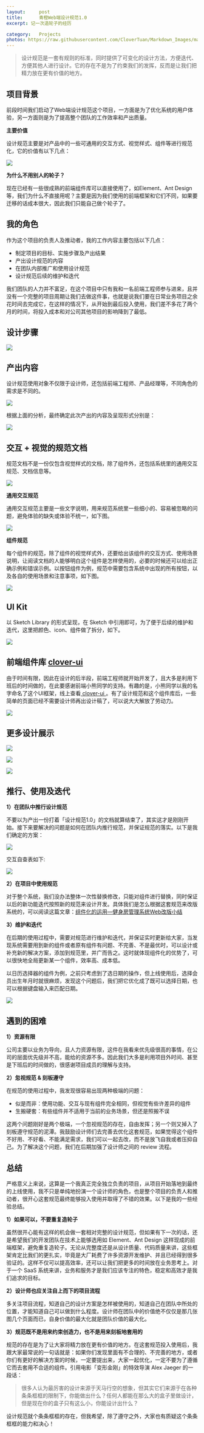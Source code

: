 ```yaml
---
layout:     post
title:      青橙Web端设计规范1.0
excerpt: 记一次造轮子的经历

category:	Projects
photos: https://raw.githubusercontent.com/CloverTuan/Markdown_Images/master/web-guidelines/guidelines-cover.png
---
```


> 设计规范是一套有规则的标准，同时提供了可变化的设计方法，方便迭代、方便其他人进行设计。它的存在不是为了约束我们的发挥，反而是让我们把精力放在更有价值的地方。

## 项目背景
前段时间我们启动了Web端设计规范这个项目，一方面是为了优化系统的用户体验，另一方面则是为了提高整个团队的工作效率和产出质量。

**主要价值**

设计规范主要是对产品中的一些可通用的交互方式、视觉样式、组件等进行规范化，它的价值有以下几点：

![](https://raw.githubusercontent.com/CloverTuan/Markdown_Images/master/web-guidelines/guidelines-1.png)

**为什么不用别人的轮子？**

现在已经有一些很成熟的前端组件库可以直接使用了，如Element、Ant Design 等，我们为什么不直接用呢？主要是因为我们使用的前端框架和它们不同，如果要迁移的话成本很大，因此我们只能自己做个轮子了。

## 我的角色
作为这个项目的负责人及推动者，我的工作内容主要包括以下几点：

* 制定项目的目标、实施步骤及产出结果
* 产出设计规范的内容
* 在团队内部推广和使用设计规范
* 设计规范后续的维护和迭代

我们团队的人力并不富足，在这个项目中只有我和一名前端工程师参与进来，且并没有一个完整的项目周期让我们去做这件事，也就是说我们要在日常业务项目之余花时间去完成它，在这样的情况下，从开始到最后投入使用，我们差不多花了两个月的时间，将投入成本和对公司其他项目的影响降到了最低。

## 设计步骤

![](https://raw.githubusercontent.com/CloverTuan/Markdown_Images/master/web-guidelines/guidelines-10.jpg)

## 产出内容
设计规范使用对象不仅限于设计师，还包括前端工程师、产品经理等，不同角色的需求是不同的。

![](https://raw.githubusercontent.com/CloverTuan/Markdown_Images/master/web-guidelines/guidelines-3.png)

根据上面的分析，最终确定此次产出的内容及呈现形式分别是：

![](https://raw.githubusercontent.com/CloverTuan/Markdown_Images/master/web-guidelines/guidelines-4.png)

## 交互 + 视觉的规范文档
规范文档不是一份仅包含视觉样式的文档，除了组件外，还包括系统里的通用交互规范、文档信息等。

![](https://raw.githubusercontent.com/CloverTuan/Markdown_Images/master/web-guidelines/guidelines-5.jpg)

**通用交互规范**

通用交互规范主要是一些文字说明，用来规范系统里一些细小的、容易被忽略的问题，避免体验的缺失或体验不统一，如下图。

![](https://raw.githubusercontent.com/CloverTuan/Markdown_Images/master/web-guidelines/guidelines-8.jpg)

**组件规范**

每个组件的规范，除了组件的视觉样式外，还要给出该组件的交互方式、使用场景说明，让阅读文档的人能够明白这个组件是怎样使用的，必要的时候还可以给出正确示例和错误示例。以按钮组件为例，规范中需要包含系统中出现的所有按钮，以及各自的使用场景和注意事项，如下图。

![](https://raw.githubusercontent.com/CloverTuan/Markdown_Images/master/web-guidelines/guidelines-9.jpg)

## UI Kit
以 Sketch Library 的形式呈现，在 Sketch 中引用即可，为了便于后续的维护和迭代，这里把颜色、icon、组件做了拆分，如下。

![](https://raw.githubusercontent.com/CloverTuan/Markdown_Images/master/web-guidelines/guidelines-6.jpg)

## 前端组件库 [clover-ui](https://qingchengfed.github.io/angular-clover-ui/) 

由于时间有限，因此在设计的后半段，前端工程师就开始开发了，且大多是利用下班后的时间做的，在此要感谢前端小熊同学的支持。有趣的是，小熊同学以我的名字命名了这个UI框架，线上查看[ clover-ui ](https://qingchengfed.github.io/angular-clover-ui/)。有了设计规范和这个组件库后，一些简单的页面已经不需要设计师再出设计稿了，可以说大大解放了劳动力。

![](https://raw.githubusercontent.com/CloverTuan/Markdown_Images/master/web-guidelines/guidelines-7.png)

## 更多设计展示

![](https://raw.githubusercontent.com/CloverTuan/Markdown_Images/master/web-guidelines/guidelines-14.jpg)

![](https://raw.githubusercontent.com/CloverTuan/Markdown_Images/master/web-guidelines/guidelines-15.jpg)

![](https://raw.githubusercontent.com/CloverTuan/Markdown_Images/master/web-guidelines/guidelines-16.jpg)

## 推行、使用及迭代
**1）在团队中推行设计规范**

不要以为产出一份打着「设计规范1.0」的文档就算结束了，其实这才是刚刚开始。接下来要解决的问题是如何在团队内推行规范，并保证规范的落实。以下是我们确定的方案：

![](https://raw.githubusercontent.com/CloverTuan/Markdown_Images/master/web-guidelines/guidelines-12.png)

交互自查表如下:

![](https://raw.githubusercontent.com/CloverTuan/Markdown_Images/master/web-guidelines/guidelines-13.jpg)

**2）在项目中使用规范**

对于整个系统，我们没办法整体一次性替换修改，只能对组件进行替换，同时保证以后的新功能迭代按照新的规范来设计开发。具体我们是怎么根据这套规范来改版系统的，可以阅读这篇文章：[组件化的运用—健身房管理系统Web改版小结](http://clovertuan.github.io/2017/11/07/qcweb/)

**3）维护和迭代**

在后期的使用过程中，需要对规范进行维护和迭代，并保证实时更新给大家，当发现系统需要用到新的组件或者原有组件有问题、不完善、不是最优时，可以设计或补充新的解决方案，添加到规范里，并广而告之。这时就体现组件化的优势了，可以很快地全局更新某一个组件，效率高、成本低。

以日历选择器的组件为例，之前只考虑到了选日期的操作，但上线使用后，选择会员出生年月时就很麻烦，发现这个问题后，我们把它优化成了既可以选择日期，也可以根据键盘输入来匹配日期。

![](https://raw.githubusercontent.com/CloverTuan/Markdown_Images/master/web-guidelines/guidelines-11.png)

## 遇到的困难
**1）资源有限**

公司主要以业务为导向，且人力资源有限，这件在我看来优先级很高的事情，在公司的层面优先级并不高，能给的资源不多。因此我们大多是利用项目外时间、甚至是下班后的时间做的，很感谢项目成员的理解与支持。

**2）忽视规范 & 刻板遵守**

在规范的使用过程中，我发现很容易出现两种极端的问题：

* 似是而非：使用功能、交互与现有组件完全相同，但视觉有些许差异的组件
* 生搬硬套：有些组件并不适用于当前的业务场景，但还是照搬不误

这两个问题刚好是两个极端，一个忽视规范的存在，自由发挥；另一个则又掉入了刻板遵守规范的泥潭。我鼓励设计师们去完善去优化这套规范，如果觉得这个组件不好用、不好看、不能满足需求，我们可以一起去改，而不是放飞自我或者压抑自己。为了解决这个问题，我们在后期加强了设计师之间的 review 流程。

## 总结
严格意义上来说，这算是一个我真正完全独立负责的项目，从项目开始落地到最终的上线使用，我不只是单纯地扮演一个设计师的角色，也是整个项目的负责人和推动者，很开心这套规范最终能够投入使用并取得了不错的效果。以下是我的一些经验总结。

**1）如果可以，不要重复造轮子**

虽然很开心能有这样的机会做一套相对完整的设计规范，但如果有下一次的话，还是希望我们的开发团队在技术上能够选用如 Element、Ant Design 这样现成的前端框架，避免重复造轮子。无论从完整度还是从设计质量、代码质量来讲，这些框架肯定比我们的更扎实，毕竟是大厂耗费了许多资源开发维护、并且已经得到很多验证的。这样不仅可以提高效率，还可以让我们把更多的时间放在业务思考上。对于一个 SaaS 系统来讲，业务和服务才是我们应该专注的特色，稳定和高效才是我们追求的目标。

**2）设计师也应关注自上而下的项目流程**

多关注项目流程，知道自己的设计方案是怎样被使用的，知道自己在团队中所处的位置，才能知道自己可以做到什么程度。设计师在团队中的价值绝不仅仅是那几张图几个页面而已，自身价值的最大化就是团队价值的最大化。

**3）规范既不是用来约束创造力，也不是用来刻板地套用的**

规范的存在是为了让大家将精力放在更有价值的地方。在这套规范投入使用后，我跟大家最常说的一句话就是：如果你们发现里面有不合理的、不完善的地方，或者你们有更好的解决方案的时候，一定要提出来，大家一起优化，一定不要为了遵循它而去套用不合适的组件。引用电影「变形金刚」的特效导演 Alex Jaeger 的一段话：

> 很多人认为最厉害的设计来源于天马行空的想象，但其实它们来源于在各种条条框框的限制下，你能做出什么？任何人都能在那么大的盒子里做设计，但是现在你的盒子只有这么小，你能设计出什么？

设计规范就个条条框框的存在，但我希望，除了遵守之外，大家也有质疑这个条条框框的能力和决心！

